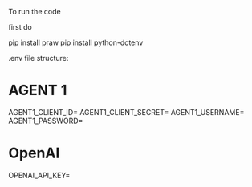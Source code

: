 To run the code

first do

pip install praw
pip install python-dotenv

.env file structure:

# AGENT 1
AGENT1_CLIENT_ID=
AGENT1_CLIENT_SECRET=
AGENT1_USERNAME=
AGENT1_PASSWORD=

# OpenAI
OPENAI_API_KEY=

